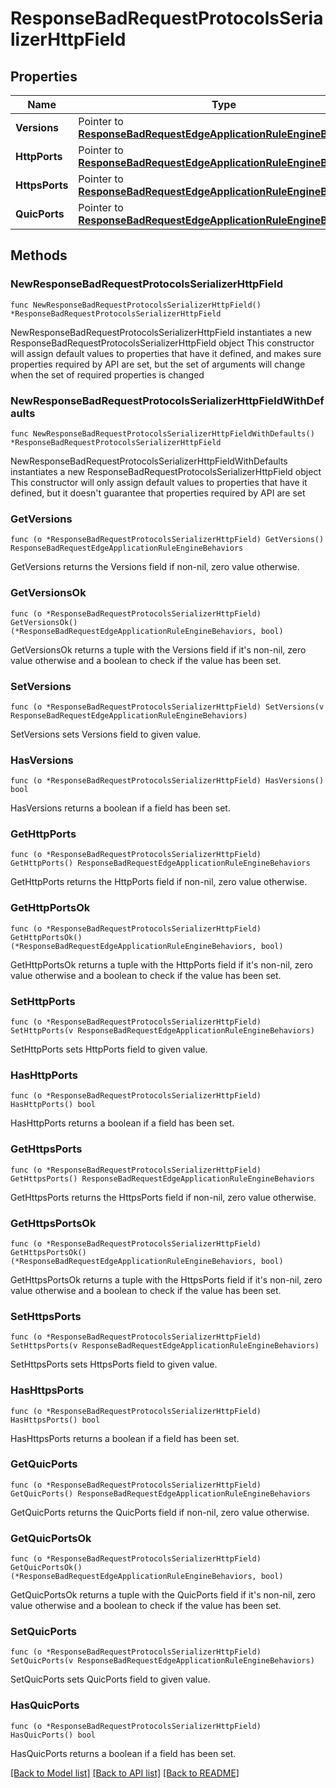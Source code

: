 # ResponseBadRequestProtocolsSerializerHttpField

## Properties

Name | Type | Description | Notes
------------ | ------------- | ------------- | -------------
**Versions** | Pointer to [**ResponseBadRequestEdgeApplicationRuleEngineBehaviors**](ResponseBadRequestEdgeApplicationRuleEngineBehaviors.md) |  | [optional] 
**HttpPorts** | Pointer to [**ResponseBadRequestEdgeApplicationRuleEngineBehaviors**](ResponseBadRequestEdgeApplicationRuleEngineBehaviors.md) |  | [optional] 
**HttpsPorts** | Pointer to [**ResponseBadRequestEdgeApplicationRuleEngineBehaviors**](ResponseBadRequestEdgeApplicationRuleEngineBehaviors.md) |  | [optional] 
**QuicPorts** | Pointer to [**ResponseBadRequestEdgeApplicationRuleEngineBehaviors**](ResponseBadRequestEdgeApplicationRuleEngineBehaviors.md) |  | [optional] 

## Methods

### NewResponseBadRequestProtocolsSerializerHttpField

`func NewResponseBadRequestProtocolsSerializerHttpField() *ResponseBadRequestProtocolsSerializerHttpField`

NewResponseBadRequestProtocolsSerializerHttpField instantiates a new ResponseBadRequestProtocolsSerializerHttpField object
This constructor will assign default values to properties that have it defined,
and makes sure properties required by API are set, but the set of arguments
will change when the set of required properties is changed

### NewResponseBadRequestProtocolsSerializerHttpFieldWithDefaults

`func NewResponseBadRequestProtocolsSerializerHttpFieldWithDefaults() *ResponseBadRequestProtocolsSerializerHttpField`

NewResponseBadRequestProtocolsSerializerHttpFieldWithDefaults instantiates a new ResponseBadRequestProtocolsSerializerHttpField object
This constructor will only assign default values to properties that have it defined,
but it doesn't guarantee that properties required by API are set

### GetVersions

`func (o *ResponseBadRequestProtocolsSerializerHttpField) GetVersions() ResponseBadRequestEdgeApplicationRuleEngineBehaviors`

GetVersions returns the Versions field if non-nil, zero value otherwise.

### GetVersionsOk

`func (o *ResponseBadRequestProtocolsSerializerHttpField) GetVersionsOk() (*ResponseBadRequestEdgeApplicationRuleEngineBehaviors, bool)`

GetVersionsOk returns a tuple with the Versions field if it's non-nil, zero value otherwise
and a boolean to check if the value has been set.

### SetVersions

`func (o *ResponseBadRequestProtocolsSerializerHttpField) SetVersions(v ResponseBadRequestEdgeApplicationRuleEngineBehaviors)`

SetVersions sets Versions field to given value.

### HasVersions

`func (o *ResponseBadRequestProtocolsSerializerHttpField) HasVersions() bool`

HasVersions returns a boolean if a field has been set.

### GetHttpPorts

`func (o *ResponseBadRequestProtocolsSerializerHttpField) GetHttpPorts() ResponseBadRequestEdgeApplicationRuleEngineBehaviors`

GetHttpPorts returns the HttpPorts field if non-nil, zero value otherwise.

### GetHttpPortsOk

`func (o *ResponseBadRequestProtocolsSerializerHttpField) GetHttpPortsOk() (*ResponseBadRequestEdgeApplicationRuleEngineBehaviors, bool)`

GetHttpPortsOk returns a tuple with the HttpPorts field if it's non-nil, zero value otherwise
and a boolean to check if the value has been set.

### SetHttpPorts

`func (o *ResponseBadRequestProtocolsSerializerHttpField) SetHttpPorts(v ResponseBadRequestEdgeApplicationRuleEngineBehaviors)`

SetHttpPorts sets HttpPorts field to given value.

### HasHttpPorts

`func (o *ResponseBadRequestProtocolsSerializerHttpField) HasHttpPorts() bool`

HasHttpPorts returns a boolean if a field has been set.

### GetHttpsPorts

`func (o *ResponseBadRequestProtocolsSerializerHttpField) GetHttpsPorts() ResponseBadRequestEdgeApplicationRuleEngineBehaviors`

GetHttpsPorts returns the HttpsPorts field if non-nil, zero value otherwise.

### GetHttpsPortsOk

`func (o *ResponseBadRequestProtocolsSerializerHttpField) GetHttpsPortsOk() (*ResponseBadRequestEdgeApplicationRuleEngineBehaviors, bool)`

GetHttpsPortsOk returns a tuple with the HttpsPorts field if it's non-nil, zero value otherwise
and a boolean to check if the value has been set.

### SetHttpsPorts

`func (o *ResponseBadRequestProtocolsSerializerHttpField) SetHttpsPorts(v ResponseBadRequestEdgeApplicationRuleEngineBehaviors)`

SetHttpsPorts sets HttpsPorts field to given value.

### HasHttpsPorts

`func (o *ResponseBadRequestProtocolsSerializerHttpField) HasHttpsPorts() bool`

HasHttpsPorts returns a boolean if a field has been set.

### GetQuicPorts

`func (o *ResponseBadRequestProtocolsSerializerHttpField) GetQuicPorts() ResponseBadRequestEdgeApplicationRuleEngineBehaviors`

GetQuicPorts returns the QuicPorts field if non-nil, zero value otherwise.

### GetQuicPortsOk

`func (o *ResponseBadRequestProtocolsSerializerHttpField) GetQuicPortsOk() (*ResponseBadRequestEdgeApplicationRuleEngineBehaviors, bool)`

GetQuicPortsOk returns a tuple with the QuicPorts field if it's non-nil, zero value otherwise
and a boolean to check if the value has been set.

### SetQuicPorts

`func (o *ResponseBadRequestProtocolsSerializerHttpField) SetQuicPorts(v ResponseBadRequestEdgeApplicationRuleEngineBehaviors)`

SetQuicPorts sets QuicPorts field to given value.

### HasQuicPorts

`func (o *ResponseBadRequestProtocolsSerializerHttpField) HasQuicPorts() bool`

HasQuicPorts returns a boolean if a field has been set.


[[Back to Model list]](../README.md#documentation-for-models) [[Back to API list]](../README.md#documentation-for-api-endpoints) [[Back to README]](../README.md)


